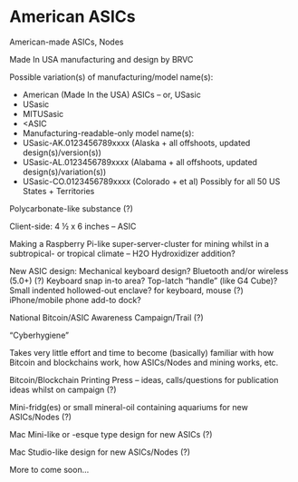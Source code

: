 # American ASICs

American-made ASICs, Nodes

Made In USA manufacturing and design by BRVC

Possible variation(s) of manufacturing/model name(s):
- American (Made In the USA) ASICs – or, USasic
- USasic
- MITUSasic
- <ASIC
- Manufacturing-readable-only model name(s):
- USasic-AK.0123456789xxxx (Alaska + all offshoots, updated design(s)/version(s))
- USasic-AL.0123456789xxxx (Alabama + all offshoots, updated design(s)/variation(s))
- USasic-CO.0123456789xxxx (Colorado + et al)
Possibly for all 50 US States + Territories

Polycarbonate-like substance (?)

Client-side: 4 ½ x 6 inches – ASIC

Making a Raspberry Pi-like super-server-cluster for mining whilst in a subtropical- or tropical climate – H2O Hydroxidizer addition?

New ASIC design: Mechanical keyboard design? Bluetooth and/or wireless (5.0+) (?) Keyboard snap in-to area? Top-latch “handle” (like G4 Cube)? Small indented hollowed-out enclave? for keyboard, mouse (?) iPhone/mobile phone add-to dock?

National Bitcoin/ASIC Awareness Campaign/Trail (?)

“Cyberhygiene”

Takes very little effort and time to become (basically) familiar with how Bitcoin and blockchains work, how ASICs/Nodes and mining works, etc.

Bitcoin/Blockchain Printing Press – ideas, calls/questions for publication ideas whilst on campaign (?)

Mini-fridg(es) or small mineral-oil containing aquariums for new ASICs/Nodes (?)

Mac Mini-like or -esque type design for new ASICs (?)

Mac Studio-like design for new ASICs/Nodes (?)

More to come soon...
